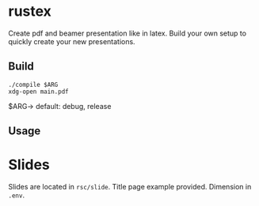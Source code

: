 # rustex
Create pdf and beamer presentation like in latex.
Build your own setup to quickly create your new presentations.

## Build
```
./compile $ARG
xdg-open main.pdf
```

$ARG-> default: debug, release

## Usage
# Slides
Slides are located in `rsc/slide`.
Title page example provided.
Dimension in `.env`.
